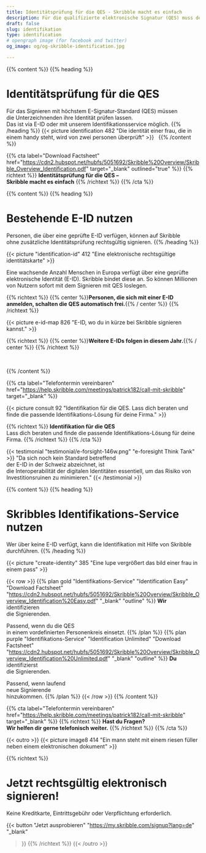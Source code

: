```yaml
---
title: Identitätsprüfung für die QES - Skribble macht es einfach
description: Für die qualifizierte elektronische Signatur (QES) muss der Unterzeichnende seine Identität beweisen. Skribble bietet für jeden Geschäftskontext eine passende Identifikationsmöglichkeit an.
draft: false
slug: identifikation
type: identification
# opengraph image (for facebook and twitter)
og_image: og/og-skribble-identification.jpg

---
```


{{% content %}}
{{% heading %}}
# Identitätsprüfung für die QES
Für das Signieren mit höchstem E-Signatur-Standard (QES) müssen <br class="hide-for-mobile">die Unterzeichnenden ihre Identität prüfen lassen. <br class="hide-for-mobile">Das ist via E-ID oder mit unserem Identifikationsservice möglich.
{{% /heading %}}
{{< picture identification 482 "Die identität einer frau, die in einem handy steht, wird von zwei personen überprüft" >}}
&nbsp;
{{% /content %}}

[//]: # (--------------------------------------------------------------------------------------------------------------)

{{% cta
  label="Download Factsheet"
  href="https://cdn2.hubspot.net/hubfs/5051692/Skribble%20Overview/Skribble_Overview_Identification.pdf"
  target="_blank"
  outlined="true"
%}}
{{% richtext %}}
**Identitätsprüfung für die QES – <br class="hide-for-mobile">Skribble macht es einfach**
{{% /richtext %}}
{{% /cta %}}

[//]: # (--------------------------------------------------------------------------------------------------------------)

{{% content %}}
{{% heading %}}
# Bestehende E-ID nutzen
Personen, die über eine geprüfte E-ID verfügen, können auf Skribble <br class="hide-for-mobile">ohne zusätzliche Identitätsprüfung rechtsgültig signieren.
{{% /heading %}}

{{< picture "identification-id" 412 "Eine elektronische rechtsgültige identitätskarte" >}}

Eine wachsende Anzahl Menschen in Europa verfügt über eine geprüfte elektronische Identität (E-ID). Skribble bindet diese an. So können Millionen von Nutzern sofort mit dem Signieren mit QES loslegen.

{{% richtext %}}
{{% center %}}**Personen, die sich mit einer E-ID anmelden, schalten die QES automatisch frei.**{{% / center %}}
{{% /richtext %}}

{{< picture e-id-map 826 "E-ID, wo du in kürze bei Skribble signieren kannst." >}}

{{% richtext %}}
{{% center %}}**Weitere E-IDs folgen in diesem Jahr.**{{% / center %}}
{{% /richtext %}}

&nbsp;

{{% /content %}}

{{% cta
  label="Telefontermin vereinbaren"
  href="https://help.skribble.com/meetings/patrick182/call-mit-skribble"
  target="_blank"
%}}

{{< picture consult 92 "Identifikation für die QES. Lass dich beraten und finde die passende Identifikations-Lösung für deine Firma." >}}

{{% richtext %}}
**Identifikation für die QES**<br>
Lass dich beraten und finde die passende Identifikations-Lösung für deine Firma.
{{% /richtext %}}
{{% /cta %}}

[//]: # (--------------------------------------------------------------------------------------------------------------)

{{< testimonial "testimonial/e-forsight-146w.png" "e-foresight Think Tank" >}}
"Da sich noch kein Standard betreffend <br class="hide-for-mobile">der E-ID in der Schweiz abzeichnet, ist <br class="hide-for-mobile">die Interoperabilität der digitalen Identitäten essentiell, um das Risiko von Investitionsruinen zu minimieren." {{< /testimonial >}}

[//]: # (--------------------------------------------------------------------------------------------------------------)

{{% content %}}
{{% heading %}}
# Skribbles Identifikations-Service nutzen
Wer über keine E-ID verfügt, kann die Identifikation mit Hilfe von Skribble durchführen.
{{% /heading %}}

{{< picture "create-identity" 385 "Eine lupe vergrößert das bild einer frau in einem pass" >}}

{{< row >}}
{{% plan
  gold
  "Identifikations-Service"
  "Identification Easy"
  "Download Factsheet"
  "https://cdn2.hubspot.net/hubfs/5051692/Skribble%20Overview/Skribble_Overview_Identification%20Easy.pdf"
  "_blank"
  "outline"
%}}
**Wir** identifizieren<br class="hide-for-mobile">
die Signierenden.

Passend, wenn du die QES <br class="hide-for-mobile">in einem vordefinierten Personenkreis einsetzt.
{{% /plan %}}
{{% plan
  purple
  "Identifikations-Service"
  "Identification Unlimited"
  "Download Factsheet"
  "https://cdn2.hubspot.net/hubfs/5051692/Skribble%20Overview/Skribble_Overview_Identification%20Unlimited.pdf"
  "_blank"
  "outline"
%}}
**Du** identifizierst<br class="hide-for-mobile">
die Signierenden.

Passend, wenn laufend <br class="hide-for-mobile">neue Signierende <br class="hide-for-mobile">hinzukommen.
{{% /plan %}}
{{< /row >}}
{{% /content %}}

{{% cta
  label="Telefontermin vereinbaren"
  href="https://help.skribble.com/meetings/patrick182/call-mit-skribble"
  target="_blank"
%}}
{{% richtext %}}
**Hast du Fragen? <br class="hide-for-mobile">Wir helfen dir gerne telefonisch weiter.**
{{% /richtext %}}
{{% /cta %}}


[//]: # (--------------------------------------------------------------------------------------------------------------)

{{< outro >}}
{{< picture image8 414 "Ein mann steht mit einem riesen füller neben einem elektronischen dokument" >}}

{{% richtext %}}
# Jetzt rechtsgültig elektronisch signieren!
Keine Kreditkarte, Eintrittsgebühr oder Verpflichtung erforderlich.

{{< button
  "Jetzt ausprobieren"
  "https://my.skribble.com/signup?lang=de"
  "_blank"
>}}
{{% /richtext %}}
{{< /outro >}}
